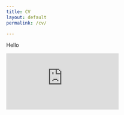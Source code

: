 ```yaml
---
title: CV
layout: default
permalink: /cv/

---
```


Hello

<embed src="https://sumanbogati.github.io/sample.pdf" type="application/pdf" />

